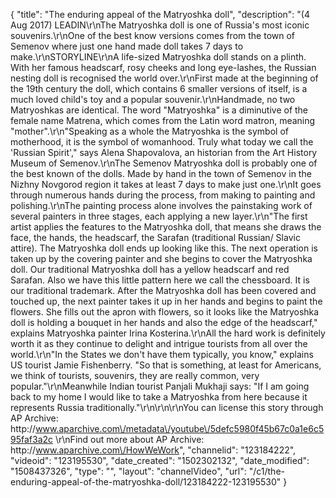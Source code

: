 {
    "title": "The enduring appeal of the Matryoshka doll",
    "description": "(4 Aug 2017) LEADIN\r\nThe Matryoshka doll is one of Russia's most iconic souvenirs.\r\nOne of the best know versions comes from the town of Semenov where just one hand made doll takes 7 days to make.\r\nSTORYLINE\r\nA life-sized Matryoshka doll stands on a plinth. With her famous headscarf, rosy cheeks and long eye-lashes, the Russian nesting doll is recognised the world over.\r\nFirst made at the beginning of the 19th century the doll, which contains 6 smaller versions of itself, is a much loved child's toy and a popular souvenir.\r\nHandmade, no two Matryoshkas are identical. The word  \"Matryoshka\" is a diminutive of the female name Matrena, which comes from the Latin word matron, meaning \"mother\".\r\n\"Speaking as a whole the Matryoshka is the symbol of motherhood, it is the symbol of womanhood. Truly what today we call the 'Russian Spirit',\" says Alena Shapovalova, an historian from the Art History Museum of Semenov.\r\nThe Semenov Matryoshka doll is probably one of the best known of the dolls. Made by hand in the town of Semenov in the Nizhny Novgorod region it takes at least 7 days to make just one.\r\nIt goes through numerous hands during the process, from making to painting and polishing.\r\nThe painting process alone involves the painstaking work of several painters in three stages, each applying a new layer.\r\n\"The first artist applies the features to the Matryoshka doll, that means she draws the face, the hands, the headscarf, the Sarafan (traditional Russian\/ Slavic attire). The Matryoshka doll ends up looking like this. The next operation is taken up by the covering painter and she begins to cover the Matryoshka doll. Our traditional Matryoshka doll has a yellow headscarf and red Sarafan. Also we have this little pattern here we call the chessboard. It is our traditional trademark. After the Matryoshka doll has been covered and touched up, the next painter takes it up in her hands and begins to paint the flowers. She fills out the apron with flowers, so it looks like the Matryoshka doll is holding a bouquet in her hands and also the edge of the headscarf,\" explains Matryoshka painter Irina Kosterina.\r\nAll the hard work is definitely worth it as they continue to delight and intrigue tourists from all over the world.\r\n\"In the States we don't have them typically, you know,\" explains US tourist Jamie Fishenberry. \"So that is something, at least for Americans, we think of tourists, souvenirs, they are really common, very popular.\"\r\nMeanwhile Indian tourist Panjali Mukhaji says: \"If I am going back to my home I would like to take a Matryoshka from here because it represents Russia traditionally.\"\r\n\r\n\r\nYou can license this story through AP Archive: http:\/\/www.aparchive.com\/metadata\/youtube\/5defc5980f45b67c0a1e6c595faf3a2c \r\nFind out more about AP Archive: http:\/\/www.aparchive.com\/HowWeWork",
    "channelid": "123184222",
    "videoid": "123195530",
    "date_created": "1502302132",
    "date_modified": "1508437326",
    "type": "",
    "layout": "channelVideo",
    "url": "\/c1\/the-enduring-appeal-of-the-matryoshka-doll\/123184222-123195530"
}